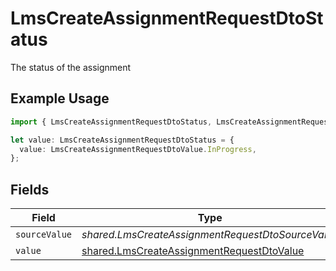 # LmsCreateAssignmentRequestDtoStatus

The status of the assignment

## Example Usage

```typescript
import { LmsCreateAssignmentRequestDtoStatus, LmsCreateAssignmentRequestDtoValue } from "@stackone/stackone-client-ts/sdk/models/shared";

let value: LmsCreateAssignmentRequestDtoStatus = {
  value: LmsCreateAssignmentRequestDtoValue.InProgress,
};
```

## Fields

| Field                                                                                                         | Type                                                                                                          | Required                                                                                                      | Description                                                                                                   | Example                                                                                                       |
| ------------------------------------------------------------------------------------------------------------- | ------------------------------------------------------------------------------------------------------------- | ------------------------------------------------------------------------------------------------------------- | ------------------------------------------------------------------------------------------------------------- | ------------------------------------------------------------------------------------------------------------- |
| `sourceValue`                                                                                                 | *shared.LmsCreateAssignmentRequestDtoSourceValue*                                                             | :heavy_minus_sign:                                                                                            | N/A                                                                                                           |                                                                                                               |
| `value`                                                                                                       | [shared.LmsCreateAssignmentRequestDtoValue](../../../sdk/models/shared/lmscreateassignmentrequestdtovalue.md) | :heavy_minus_sign:                                                                                            | N/A                                                                                                           | in_progress                                                                                                   |
